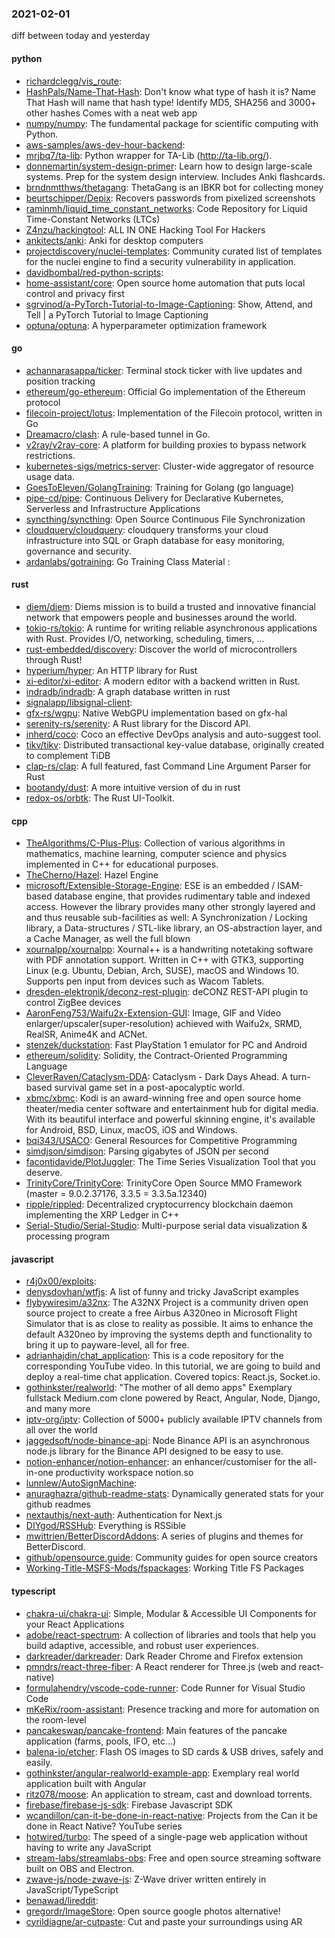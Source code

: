 ### 2021-02-01
diff between today and yesterday

#### python
* [richardclegg/vis_route](https://github.com/richardclegg/vis_route): 
* [HashPals/Name-That-Hash](https://github.com/HashPals/Name-That-Hash):  Don't know what type of hash it is? Name That Hash will name that hash type!  Identify MD5, SHA256 and 3000+ other hashes  Comes with a neat web app 
* [numpy/numpy](https://github.com/numpy/numpy): The fundamental package for scientific computing with Python.
* [aws-samples/aws-dev-hour-backend](https://github.com/aws-samples/aws-dev-hour-backend): 
* [mrjbq7/ta-lib](https://github.com/mrjbq7/ta-lib): Python wrapper for TA-Lib (http://ta-lib.org/).
* [donnemartin/system-design-primer](https://github.com/donnemartin/system-design-primer): Learn how to design large-scale systems. Prep for the system design interview. Includes Anki flashcards.
* [brndnmtthws/thetagang](https://github.com/brndnmtthws/thetagang): ThetaGang is an IBKR bot for collecting money
* [beurtschipper/Depix](https://github.com/beurtschipper/Depix): Recovers passwords from pixelized screenshots
* [raminmh/liquid_time_constant_networks](https://github.com/raminmh/liquid_time_constant_networks): Code Repository for Liquid Time-Constant Networks (LTCs)
* [Z4nzu/hackingtool](https://github.com/Z4nzu/hackingtool): ALL IN ONE Hacking Tool For Hackers
* [ankitects/anki](https://github.com/ankitects/anki): Anki for desktop computers
* [projectdiscovery/nuclei-templates](https://github.com/projectdiscovery/nuclei-templates): Community curated list of templates for the nuclei engine to find a security vulnerability in application.
* [davidbombal/red-python-scripts](https://github.com/davidbombal/red-python-scripts): 
* [home-assistant/core](https://github.com/home-assistant/core):  Open source home automation that puts local control and privacy first
* [sgrvinod/a-PyTorch-Tutorial-to-Image-Captioning](https://github.com/sgrvinod/a-PyTorch-Tutorial-to-Image-Captioning): Show, Attend, and Tell | a PyTorch Tutorial to Image Captioning
* [optuna/optuna](https://github.com/optuna/optuna): A hyperparameter optimization framework

#### go
* [achannarasappa/ticker](https://github.com/achannarasappa/ticker): Terminal stock ticker with live updates and position tracking
* [ethereum/go-ethereum](https://github.com/ethereum/go-ethereum): Official Go implementation of the Ethereum protocol
* [filecoin-project/lotus](https://github.com/filecoin-project/lotus): Implementation of the Filecoin protocol, written in Go
* [Dreamacro/clash](https://github.com/Dreamacro/clash): A rule-based tunnel in Go.
* [v2ray/v2ray-core](https://github.com/v2ray/v2ray-core): A platform for building proxies to bypass network restrictions.
* [kubernetes-sigs/metrics-server](https://github.com/kubernetes-sigs/metrics-server): Cluster-wide aggregator of resource usage data.
* [GoesToEleven/GolangTraining](https://github.com/GoesToEleven/GolangTraining): Training for Golang (go language)
* [pipe-cd/pipe](https://github.com/pipe-cd/pipe): Continuous Delivery for Declarative Kubernetes, Serverless and Infrastructure Applications
* [syncthing/syncthing](https://github.com/syncthing/syncthing): Open Source Continuous File Synchronization
* [cloudquery/cloudquery](https://github.com/cloudquery/cloudquery): cloudquery transforms your cloud infrastructure into SQL or Graph database for easy monitoring, governance and security.
* [ardanlabs/gotraining](https://github.com/ardanlabs/gotraining): Go Training Class Material :

#### rust
* [diem/diem](https://github.com/diem/diem): Diems mission is to build a trusted and innovative financial network that empowers people and businesses around the world.
* [tokio-rs/tokio](https://github.com/tokio-rs/tokio): A runtime for writing reliable asynchronous applications with Rust. Provides I/O, networking, scheduling, timers, ...
* [rust-embedded/discovery](https://github.com/rust-embedded/discovery): Discover the world of microcontrollers through Rust!
* [hyperium/hyper](https://github.com/hyperium/hyper): An HTTP library for Rust
* [xi-editor/xi-editor](https://github.com/xi-editor/xi-editor): A modern editor with a backend written in Rust.
* [indradb/indradb](https://github.com/indradb/indradb): A graph database written in rust
* [signalapp/libsignal-client](https://github.com/signalapp/libsignal-client): 
* [gfx-rs/wgpu](https://github.com/gfx-rs/wgpu): Native WebGPU implementation based on gfx-hal
* [serenity-rs/serenity](https://github.com/serenity-rs/serenity): A Rust library for the Discord API.
* [inherd/coco](https://github.com/inherd/coco): Coco  an effective DevOps analysis and auto-suggest tool.
* [tikv/tikv](https://github.com/tikv/tikv): Distributed transactional key-value database, originally created to complement TiDB
* [clap-rs/clap](https://github.com/clap-rs/clap): A full featured, fast Command Line Argument Parser for Rust
* [bootandy/dust](https://github.com/bootandy/dust): A more intuitive version of du in rust
* [redox-os/orbtk](https://github.com/redox-os/orbtk): The Rust UI-Toolkit.

#### cpp
* [TheAlgorithms/C-Plus-Plus](https://github.com/TheAlgorithms/C-Plus-Plus): Collection of various algorithms in mathematics, machine learning, computer science and physics implemented in C++ for educational purposes.
* [TheCherno/Hazel](https://github.com/TheCherno/Hazel): Hazel Engine
* [microsoft/Extensible-Storage-Engine](https://github.com/microsoft/Extensible-Storage-Engine): ESE is an embedded / ISAM-based database engine, that provides rudimentary table and indexed access. However the library provides many other strongly layered and and thus reusable sub-facilities as well: A Synchronization / Locking library, a Data-structures / STL-like library, an OS-abstraction layer, and a Cache Manager, as well the full blown
* [xournalpp/xournalpp](https://github.com/xournalpp/xournalpp): Xournal++ is a handwriting notetaking software with PDF annotation support. Written in C++ with GTK3, supporting Linux (e.g. Ubuntu, Debian, Arch, SUSE), macOS and Windows 10. Supports pen input from devices such as Wacom Tablets.
* [dresden-elektronik/deconz-rest-plugin](https://github.com/dresden-elektronik/deconz-rest-plugin): deCONZ REST-API plugin to control ZigBee devices
* [AaronFeng753/Waifu2x-Extension-GUI](https://github.com/AaronFeng753/Waifu2x-Extension-GUI): Image, GIF and Video enlarger/upscaler(super-resolution) achieved with Waifu2x, SRMD, RealSR, Anime4K and ACNet.
* [stenzek/duckstation](https://github.com/stenzek/duckstation): Fast PlayStation 1 emulator for PC and Android
* [ethereum/solidity](https://github.com/ethereum/solidity): Solidity, the Contract-Oriented Programming Language
* [CleverRaven/Cataclysm-DDA](https://github.com/CleverRaven/Cataclysm-DDA): Cataclysm - Dark Days Ahead. A turn-based survival game set in a post-apocalyptic world.
* [xbmc/xbmc](https://github.com/xbmc/xbmc): Kodi is an award-winning free and open source home theater/media center software and entertainment hub for digital media. With its beautiful interface and powerful skinning engine, it's available for Android, BSD, Linux, macOS, iOS and Windows.
* [bqi343/USACO](https://github.com/bqi343/USACO): General Resources for Competitive Programming
* [simdjson/simdjson](https://github.com/simdjson/simdjson): Parsing gigabytes of JSON per second
* [facontidavide/PlotJuggler](https://github.com/facontidavide/PlotJuggler): The Time Series Visualization Tool that you deserve.
* [TrinityCore/TrinityCore](https://github.com/TrinityCore/TrinityCore): TrinityCore Open Source MMO Framework (master = 9.0.2.37176, 3.3.5 = 3.3.5a.12340)
* [ripple/rippled](https://github.com/ripple/rippled): Decentralized cryptocurrency blockchain daemon implementing the XRP Ledger in C++
* [Serial-Studio/Serial-Studio](https://github.com/Serial-Studio/Serial-Studio): Multi-purpose serial data visualization & processing program

#### javascript
* [r4j0x00/exploits](https://github.com/r4j0x00/exploits): 
* [denysdovhan/wtfjs](https://github.com/denysdovhan/wtfjs):  A list of funny and tricky JavaScript examples
* [flybywiresim/a32nx](https://github.com/flybywiresim/a32nx): The A32NX Project is a community driven open source project to create a free Airbus A320neo in Microsoft Flight Simulator that is as close to reality as possible. It aims to enhance the default A320neo by improving the systems depth and functionality to bring it up to payware-level, all for free.
* [adrianhajdin/chat_application](https://github.com/adrianhajdin/chat_application): This is a code repository for the corresponding YouTube video. In this tutorial, we are going to build and deploy a real-time chat application. Covered topics: React.js, Socket.io.
* [gothinkster/realworld](https://github.com/gothinkster/realworld): "The mother of all demo apps"  Exemplary fullstack Medium.com clone powered by React, Angular, Node, Django, and many more 
* [iptv-org/iptv](https://github.com/iptv-org/iptv): Collection of 5000+ publicly available IPTV channels from all over the world
* [jaggedsoft/node-binance-api](https://github.com/jaggedsoft/node-binance-api): Node Binance API is an asynchronous node.js library for the Binance API designed to be easy to use.
* [notion-enhancer/notion-enhancer](https://github.com/notion-enhancer/notion-enhancer): an enhancer/customiser for the all-in-one productivity workspace notion.so
* [lunnlew/AutoSignMachine](https://github.com/lunnlew/AutoSignMachine): 
* [anuraghazra/github-readme-stats](https://github.com/anuraghazra/github-readme-stats):  Dynamically generated stats for your github readmes
* [nextauthjs/next-auth](https://github.com/nextauthjs/next-auth): Authentication for Next.js
* [DIYgod/RSSHub](https://github.com/DIYgod/RSSHub):  Everything is RSSible
* [mwittrien/BetterDiscordAddons](https://github.com/mwittrien/BetterDiscordAddons): A series of plugins and themes for BetterDiscord.
* [github/opensource.guide](https://github.com/github/opensource.guide):  Community guides for open source creators
* [Working-Title-MSFS-Mods/fspackages](https://github.com/Working-Title-MSFS-Mods/fspackages): Working Title FS Packages

#### typescript
* [chakra-ui/chakra-ui](https://github.com/chakra-ui/chakra-ui):  Simple, Modular & Accessible UI Components for your React Applications
* [adobe/react-spectrum](https://github.com/adobe/react-spectrum): A collection of libraries and tools that help you build adaptive, accessible, and robust user experiences.
* [darkreader/darkreader](https://github.com/darkreader/darkreader): Dark Reader Chrome and Firefox extension
* [pmndrs/react-three-fiber](https://github.com/pmndrs/react-three-fiber):  A React renderer for Three.js (web and react-native)
* [formulahendry/vscode-code-runner](https://github.com/formulahendry/vscode-code-runner): Code Runner for Visual Studio Code
* [mKeRix/room-assistant](https://github.com/mKeRix/room-assistant): Presence tracking and more for automation on the room-level
* [pancakeswap/pancake-frontend](https://github.com/pancakeswap/pancake-frontend): Main features of the pancake application (farms, pools, IFO, etc...)
* [balena-io/etcher](https://github.com/balena-io/etcher): Flash OS images to SD cards & USB drives, safely and easily.
* [gothinkster/angular-realworld-example-app](https://github.com/gothinkster/angular-realworld-example-app): Exemplary real world application built with Angular
* [ritz078/moose](https://github.com/ritz078/moose):  An application to stream, cast and download torrents.
* [firebase/firebase-js-sdk](https://github.com/firebase/firebase-js-sdk): Firebase Javascript SDK
* [wcandillon/can-it-be-done-in-react-native](https://github.com/wcandillon/can-it-be-done-in-react-native):   Projects from the Can it be done in React Native? YouTube series
* [hotwired/turbo](https://github.com/hotwired/turbo): The speed of a single-page web application without having to write any JavaScript
* [stream-labs/streamlabs-obs](https://github.com/stream-labs/streamlabs-obs): Free and open source streaming software built on OBS and Electron.
* [zwave-js/node-zwave-js](https://github.com/zwave-js/node-zwave-js): Z-Wave driver written entirely in JavaScript/TypeScript
* [benawad/lireddit](https://github.com/benawad/lireddit): 
* [gregordr/ImageStore](https://github.com/gregordr/ImageStore): Open source google photos alternative!
* [cyrildiagne/ar-cutpaste](https://github.com/cyrildiagne/ar-cutpaste): Cut and paste your surroundings using AR
